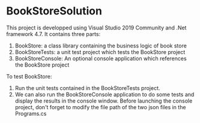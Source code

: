 # BookStoreSolution

This project is developped using Visual Studio 2019 Community and .Net framework 4.7. It contains three parts:

1. BookStore: a class library containing the business logic of book store
2. BookStoreTests: a unit test project which tests the BookStore project
3. BookStoreConsole: An optional console application which references the BookStore project 

To test BookStore:

1. Run the unit tests contained in the BookStoreTests project. 
2. We can also run the BookStoreConsole application to do some tests and display the results in the console window. 
Before launching the console project, don't forget to modify the file path of the two json files in the Programs.cs


